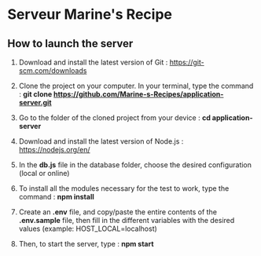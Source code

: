 # Serveur Marine's Recipe

## How to launch the server

1. Download and install the latest version of Git : https://git-scm.com/downloads

2. Clone the project on your computer. In your terminal, type the command : **git clone https://github.com/Marine-s-Recipes/application-server.git**

3. Go to the folder of the cloned project from your device : **cd application-server**

4. Download and install the latest version of Node.js : https://nodejs.org/en/

5. In the **db.js** file in the database folder, choose the desired configuration (local or online)

6. To install all the modules necessary for the test to work, type the command : **npm install**

7. Create an **.env** file, and copy/paste the entire contents of the **.env.sample** file, then fill in the different variables with the desired values (example: HOST_LOCAL=localhost)

8. Then, to start the server, type : **npm start**
